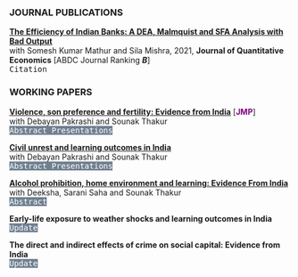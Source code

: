 <script>
  function toggleAbstract(id) {
    var abstract = document.getElementById(id);
    if (abstract.style.display === "none" || abstract.style.display === "") {
      abstract.style.display = "inline";
    } else {
      abstract.style.display = "none";
    }
  }
</script>
<script>
  function toggleConf(id) {
    var conf = document.getElementById(id);
    if (conf.style.display === "none" || conf.style.display === "") {
      conf.style.display = "block";
    } else {
      conf.style.display = "none";
    }
  }
</script>
### JOURNAL PUBLICATIONS
**[The Efficiency of Indian Banks: A DEA, Malmquist and SFA Analysis with Bad Output](https://link.springer.com/article/10.1007/s40953-021-00247-x)** <br>
with Somesh Kumar Mathur and Sila Mishra, 2021, **Journal of Quantitative Economics** [ABDC Journal Ranking _**B**_]<br>
<kbd style="background-color: white; cursor: pointer; border: none; padding: 0;" onclick="toggleConf('citeJQE21')"> Citation </kbd>
<span id="citeJQE21" style="display: none; background-color: white; padding: 5px;text-align: justify; color: gray;">  
Dar, A. H., Mathur, S. K., & Mishra, S. (2021). The efficiency of Indian banks: A DEA, Malmquist and SFA analysis with bad output. Journal of Quantitative Economics, 19, 653-701.
</span>

### WORKING PAPERS
**[Violence, son preference and fertility: Evidence from India](https://papers.ssrn.com/sol3/papers.cfm?abstract_id=4541204)** [**<span style="color: purple">JMP</span>**] <br>
with Debayan Pakrashi and Sounak Thakur<br>
<kbd style="background-color: #708090; color: white; cursor: pointer;" onclick="toggleAbstract('abstract1')"> Abstract </kbd> <kbd style="background-color: #708090; color: white; cursor: pointer;" onclick="toggleConf('conf1')"> Presentations </kbd>  
<span id="abstract1" class="block" style="display: none; background-color: #F1F1F1; padding: 5px;text-align: justify; color: #000000;">  
Human behavior is influenced by both biology and social norms. Natural selection favors an increase in the ratio of females to males in times of adversity (war, food shortage, etc.). Is it possible that natural selection may be counteracted by social norms? We present novel evidence from Punjab — an Indian state with intense son-preferring norms rooted in culture. We find that exposure to a violent insurgency (1978-93) leaves the overall sex ratio unchanged and intensifies son-biased fertility stopping behaviors. Since most casualties are male, our results are consistent with exposed parents demanding more sons due to a replacement motive.
<kbd style="background-color: #708090; color: white; cursor: pointer;" onclick="toggleConf('citeVSPFSSRN')"> Citation </kbd> 
</span>
<span id="conf1" class="panel" style="display: none; background-color: #F1F1F1; padding: 5px;text-align: justify; color: #000000;">  
This paper has been presented at the following conferences:<br>
2<sup>nd</sup> Meeting of Young Minds in Frontiers of Economics,  _Indian Institute of Technology Bombay, India_ (2025) <br>
Reflections on Development Economics Conference, _Presidency University Kolkata, India_ (2024) <br>
7<sup>th</sup> Australian Gender Economics Workshop (AGEW), _University of Technology Sydney, Australia_ (2024) <br>
Asian Meeting of the Econometric Society (AMES-CSW), _Indian Institute of Technology Delhi, India_ (2024) <br>
Winter School, _Delhi School of Economics and The Econometric Society, Delhi_ (2023) <br>
</span>
<span id="citeVSPFSSRN" class="panel" style="display: none; background-color: #F1F1F1; padding: 5px;text-align: justify; color: #000000;">  
Dar, A. H., Pakrashi, D., & Thakur, S. (2023). Violence, Son Preference and Fertility: Evidence From India. Available at SSRN 4541204.
</span>

**[Civil unrest and learning outcomes in India](https://papers.ssrn.com/sol3/papers.cfm?abstract_id=4541178)**<br>
with Debayan Pakrashi and Sounak Thakur <br>
<kbd style="background-color: #708090; color: white; cursor: pointer;" onclick="toggleAbstract('abstract2')"> Abstract </kbd> <kbd style="background-color: #708090; color: white; cursor: pointer;" onclick="toggleConf('conf2')"> Presentations </kbd>   
<span id="abstract2" class="panel" style="display: none; background-color: #F1F1F1; padding: 5px;text-align: justify; color: #000000;">  
We study the effect of civil unrest on learning outcomes of schoolgoing children. The context of the study is the Indian province of Jammu and Kashmir, a part of which (namely, the Kashmir valley) witnessed a sudden intensification in violence in 2010. We exploit this plausibly exogenous intensification in a difference-in-differences framework. Exposed children perform poorly on a basic (grade 2-3 level) literacy and numeracy test as compared to their non-exposed counterparts. The effects are fairly substantial in magnitude (about 0.54 σ and 0.37 σ for language and math, respectively), and persist for at least 2 years. All exposed students, including those in higher classes (grades 6-8 and 9-12), are affected. We provide suggestive evidence that reduced school quality and increased psychological stress amongst students may drive these results. <kbd style="background-color: #708090; color: white; cursor: pointer;" onclick="toggleConf('citeCULOSSRN')"> Citation </kbd>  
</span>
<span id="conf2" class="panel" style="display: none; background-color: #F1F1F1; padding: 5px;text-align: justify; color: #000000;">  
This paper has been presented at the following conferences:<br>
Asian Meeting of the Econometric Society (AMES), _Indian Institute of Technology Bombay, India_ (2023)<br>
Research Scholar’s Day, Department of Economic Sciences, _Indian Institute of Technology Kanpur, India_ (2023)<br>
18<sup>th</sup> Annual Conference on Economic Growth and Development, _Indian Statistical Institute, Delhi_ (2023)<br>
17<sup>th</sup> Annual Conference on Economic Growth and Development, _Indian Statistical Institute, Delhi_ (2022)
</span>
<span id="citeCULOSSRN" class="panel" style="display: none; background-color: #F1F1F1; padding: 5px;text-align: justify; color: #000000;">  
Dar, A. H., Pakrashi, D., & Thakur, S. (2023). Civil unrest and learning outcomes in India. Available at SSRN 4541178.
</span>

**[Alcohol prohibition, home environment and learning: Evidence From India](https://papers.ssrn.com/sol3/papers.cfm?abstract_id=4958902)** <br>
with Deeksha, Sarani Saha and Sounak Thakur <br>
<kbd style="background-color: #708090; color: white; cursor: pointer;" onclick="toggleAbstract('abstract3')"> Abstract </kbd>  
<span id="abstract3" class="panel" style="display: none; background-color: #F1F1F1; padding: 5px;text-align: justify; color: #000000;">  
We study the effects of alcohol prohibition on children’s learning outcomes. We exploit a plausibly exogenous change in the availability of alcohol in the Indian state of Bihar, which implemented a state-wide ban on the manufacturing, sale, transport and consumption of alcohol. Using a difference-in-differences framework, we find that the ban reduced alcohol consumption and improved the learning outcomes of school-going children in Bihar. The results are plausibly driven by lower domestic violence and improvements in the home environment induced by reduced alcohol consumption on the part of adult males.  <kbd style="background-color: #708090; color: white; cursor: pointer;" onclick="toggleConf('citeAPASSRN')"> Citation </kbd>  
</span> 
<span id="citeAPASSRN" class="panel" style="display: none; background-color: #F1F1F1; padding: 5px;text-align: justify; color: #000000;">  
Dar, A. H., Thakur, S., & Saha, S. (2024). Alcohol Prohibition, Home Environment And Learning: Evidence From India. Home Environment And Learning: Evidence From India. Available at SSRN 4958902.
</span>

**Early-life exposure to weather shocks and learning outcomes in India**<br>
<kbd style="background-color: #708090; color: white; cursor: pointer;" onclick="toggleAbstract('abstract4')"> Update </kbd> 
<span id="abstract4" class="panel" style="display: none; background-color: #F1F1F1; padding: 5px;text-align: justify; color: #000000;">  
Draft coming soon. 
</span>

**The direct and indirect effects of crime on social capital: Evidence from India**<br>
<kbd style="background-color: #708090; color: white; cursor: pointer;" onclick="toggleAbstract('abstract5')"> Update </kbd> 
<span id="abstract5" class="panel" style="display: none; background-color: #F1F1F1; padding: 5px;text-align: justify; color: #000000;">  
Draft coming soon. 
</span>


